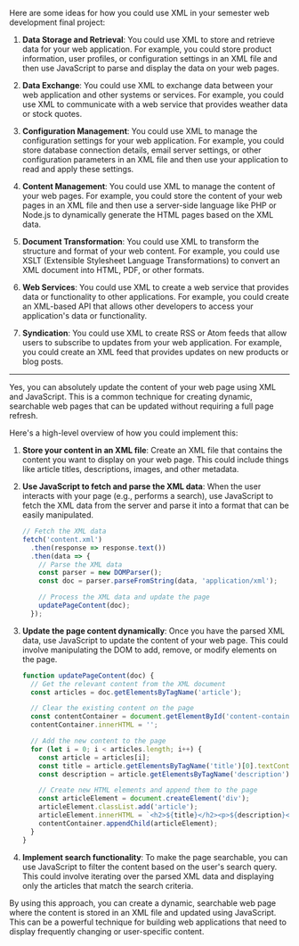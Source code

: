 Here are some ideas for how you could use XML in your semester web development final project:

1. **Data Storage and Retrieval**: You could use XML to store and retrieve data for your web application. For example, you could store product information, user profiles, or configuration settings in an XML file and then use JavaScript to parse and display the data on your web pages.

2. **Data Exchange**: You could use XML to exchange data between your web application and other systems or services. For example, you could use XML to communicate with a web service that provides weather data or stock quotes.

3. **Configuration Management**: You could use XML to manage the configuration settings for your web application. For example, you could store database connection details, email server settings, or other configuration parameters in an XML file and then use your application to read and apply these settings.

4. **Content Management**: You could use XML to manage the content of your web pages. For example, you could store the content of your web pages in an XML file and then use a server-side language like PHP or Node.js to dynamically generate the HTML pages based on the XML data.

5. **Document Transformation**: You could use XML to transform the structure and format of your web content. For example, you could use XSLT (Extensible Stylesheet Language Transformations) to convert an XML document into HTML, PDF, or other formats.

6. **Web Services**: You could use XML to create a web service that provides data or functionality to other applications. For example, you could create an XML-based API that allows other developers to access your application's data or functionality.

7. **Syndication**: You could use XML to create RSS or Atom feeds that allow users to subscribe to updates from your web application. For example, you could create an XML feed that provides updates on new products or blog posts.

---

Yes, you can absolutely update the content of your web page using XML and JavaScript. This is a common technique for creating dynamic, searchable web pages that can be updated without requiring a full page refresh.

Here's a high-level overview of how you could implement this:

1. **Store your content in an XML file**: Create an XML file that contains the content you want to display on your web page. This could include things like article titles, descriptions, images, and other metadata.

2. **Use JavaScript to fetch and parse the XML data**: When the user interacts with your page (e.g., performs a search), use JavaScript to fetch the XML data from the server and parse it into a format that can be easily manipulated.

   ```javascript
   // Fetch the XML data
   fetch('content.xml')
     .then(response => response.text())
     .then(data => {
       // Parse the XML data
       const parser = new DOMParser();
       const doc = parser.parseFromString(data, 'application/xml');

       // Process the XML data and update the page
       updatePageContent(doc);
     });
   ```

3. **Update the page content dynamically**: Once you have the parsed XML data, use JavaScript to update the content of your web page. This could involve manipulating the DOM to add, remove, or modify elements on the page.

   ```javascript
   function updatePageContent(doc) {
     // Get the relevant content from the XML document
     const articles = doc.getElementsByTagName('article');

     // Clear the existing content on the page
     const contentContainer = document.getElementById('content-container');
     contentContainer.innerHTML = '';

     // Add the new content to the page
     for (let i = 0; i < articles.length; i++) {
       const article = articles[i];
       const title = article.getElementsByTagName('title')[0].textContent;
       const description = article.getElementsByTagName('description')[0].textContent;

       // Create new HTML elements and append them to the page
       const articleElement = document.createElement('div');
       articleElement.classList.add('article');
       articleElement.innerHTML = `<h2>${title}</h2><p>${description}</p>`;
       contentContainer.appendChild(articleElement);
     }
   }
   ```

4. **Implement search functionality**: To make the page searchable, you can use JavaScript to filter the content based on the user's search query. This could involve iterating over the parsed XML data and displaying only the articles that match the search criteria.

By using this approach, you can create a dynamic, searchable web page where the content is stored in an XML file and updated using JavaScript. This can be a powerful technique for building web applications that need to display frequently changing or user-specific content.

